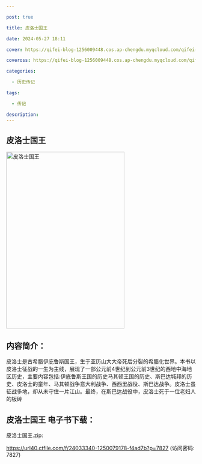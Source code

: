 ```yaml
---

post: true

title: 皮洛士国王

date: 2024-05-27 18:11

cover: https://qifei-blog-1256009448.cos.ap-chengdu.myqcloud.com/qifei-blog/660016fa9f345e8d0322b349.jpg

coveross: https://qifei-blog-1256009448.cos.ap-chengdu.myqcloud.com/qifei-blog/660016fa9f345e8d0322b349.jpg

categories:

  - 历史传记

tags:

  - 传记

description:
---
```


## 皮洛士国王
<img alt=" 皮洛士国王" class="aligncenter loading" data-was-processed="true" decoding="async" fetchpriority="high" height="471" src="https://qifei-blog-1256009448.cos.ap-chengdu.myqcloud.com/qifei-blog/660016fa9f345e8d0322b349.jpg" style="cursor: zoom-in;" width="314"/>

## 内容简介：

皮洛士是古希腊伊庇鲁斯国王，生于亚历山大大帝死后分裂的希腊化世界。本书以皮洛士征战的一生为主线，展现了一部公元前4世纪到公元前3世纪的西地中海地区历史，主要内容包括:伊底鲁斯王国的历史马其顿王国的历史、斯巴达城邦的历史、皮洛士的童年、马其顿战争意大利战争、西西里战役、斯巴达战争。皮洛士虽征战多地，却从未守住一片江山。最终，在斯巴达战役中，皮洛士死于一位老妇人的板砖

## 皮洛士国王 电子书下载：



皮洛士国王.zip: 

https://url40.ctfile.com/f/24033340-1250079178-f4ad7b?p=7827 (访问密码: 7827)
